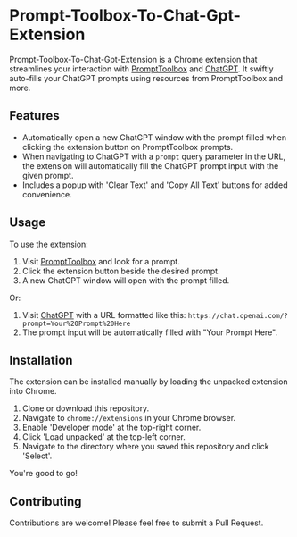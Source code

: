 # Prompt-Toolbox-To-Chat-Gpt-Extension

Prompt-Toolbox-To-Chat-Gpt-Extension is a Chrome extension that streamlines your interaction with [PromptToolbox](https://prompttoolbox.com) and [ChatGPT](https://chat.openai.com). It swiftly auto-fills your ChatGPT prompts using resources from PromptToolbox and more.

## Features

- Automatically open a new ChatGPT window with the prompt filled when clicking the extension button on PromptToolbox prompts.
- When navigating to ChatGPT with a `prompt` query parameter in the URL, the extension will automatically fill the ChatGPT prompt input with the given prompt.
- Includes a popup with 'Clear Text' and 'Copy All Text' buttons for added convenience.

## Usage

To use the extension:

1. Visit [PromptToolbox](https://prompttoolbox.com) and look for a prompt.
2. Click the extension button beside the desired prompt.
3. A new ChatGPT window will open with the prompt filled.

Or:

1. Visit [ChatGPT](https://chat.openai.com) with a URL formatted like this: `https://chat.openai.com/?prompt=Your%20Prompt%20Here`
2. The prompt input will be automatically filled with "Your Prompt Here".

## Installation

The extension can be installed manually by loading the unpacked extension into Chrome.

1. Clone or download this repository.
2. Navigate to `chrome://extensions` in your Chrome browser.
3. Enable 'Developer mode' at the top-right corner.
4. Click 'Load unpacked' at the top-left corner.
5. Navigate to the directory where you saved this repository and click 'Select'.

You're good to go!

## Contributing

Contributions are welcome! Please feel free to submit a Pull Request.
